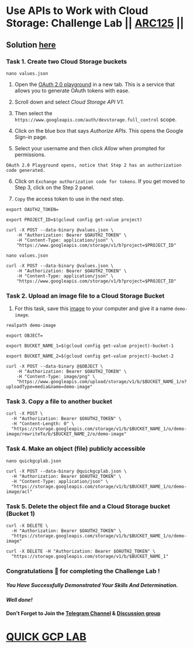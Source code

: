 # Use APIs to Work with Cloud Storage: Challenge Lab || [ARC125](https://www.cloudskillsboost.google/focuses/65991?parent=catalog) ||

## Solution [here]()

### Task 1. Create two Cloud Storage buckets

```
nano values.json
```
1. Open the [OAuth 2.0 playground](https://developers.google.com/oauthplayground/) in a new tab. This is a service that allows you to generate OAuth tokens with ease.

2. Scroll down and select *Cloud Storage API V1*.

3. Then select the `https://www.googleapis.com/auth/devstorage.full_control` scope.

4. Click on the blue box that says *Authorize APIs*. This opens the Google Sign-in page.

5. Select your username and then click *Allow* when prompted for permissions.

`OAuth 2.0 Playground opens, notice that Step 2 has an authorization code generated.`

6. Click on `Exchange authorization code for tokens`. If you get moved to Step 3, click on the Step 2 panel.

7. `Copy` the access token to use in the next step.

```
export OAUTH2_TOKEN=
```
```
export PROJECT_ID=$(gcloud config get-value project)

curl -X POST --data-binary @values.json \
    -H "Authorization: Bearer $OAUTH2_TOKEN" \
    -H "Content-Type: application/json" \
    "https://www.googleapis.com/storage/v1/b?project=$PROJECT_ID"
```
```
nano values.json
```
```
curl -X POST --data-binary @values.json \
    -H "Authorization: Bearer $OAUTH2_TOKEN" \
    -H "Content-Type: application/json" \
    "https://www.googleapis.com/storage/v1/b?project=$PROJECT_ID"
```

### Task 2. Upload an image file to a Cloud Storage Bucket

1. For this task, save this [image](https://cdn.qwiklabs.com/amN7kZDhflOmMUaM3tiFSjyw5yfXIqOxtrpslYJS2Kg%3D) to your computer and give it a name `demo-image`.

```
realpath demo-image
```
```
export OBJECT=
```
```
export BUCKET_NAME_1=$(gcloud config get-value project)-bucket-1

export BUCKET_NAME_2=$(gcloud config get-value project)-bucket-2
```
```
curl -X POST --data-binary @$OBJECT \
    -H "Authorization: Bearer $OAUTH2_TOKEN" \
    -H "Content-Type: image/png" \
    "https://www.googleapis.com/upload/storage/v1/b/$BUCKET_NAME_1/o?uploadType=media&name=demo-image"
```

### Task 3. Copy a file to another bucket

```
curl -X POST \
  -H "Authorization: Bearer $OAUTH2_TOKEN" \
  -H "Content-Length: 0" \
  "https://storage.googleapis.com/storage/v1/b/$BUCKET_NAME_1/o/demo-image/rewriteTo/b/$BUCKET_NAME_2/o/demo-image"
```

### Task 4. Make an object (file) publicly accessible

```
nano quickgcplab.json
```
```
curl -X POST --data-binary @quickgcplab.json \
  -H "Authorization: Bearer $OAUTH2_TOKEN" \
  -H "Content-Type: application/json" \
  "https://storage.googleapis.com/storage/v1/b/$BUCKET_NAME_1/o/demo-image/acl"
```

### Task 5. Delete the object file and a Cloud Storage bucket (Bucket 1)

```
curl -X DELETE \
  -H "Authorization: Bearer $OAUTH2_TOKEN" \
  "https://storage.googleapis.com/storage/v1/b/$BUCKET_NAME_1/o/demo-image"

curl -X DELETE -H "Authorization: Bearer $OAUTH2_TOKEN" \
  "https://storage.googleapis.com/storage/v1/b/$BUCKET_NAME_1"
  ```

  ### Congratulations 🎉 for completing the Challenge Lab !

##### *You Have Successfully Demonstrated Your Skills And Determination.*

#### *Well done!*

#### Don't Forget to Join the [Telegram Channel](https://t.me/QuickGcpLab) & [Discussion group](https://t.me/QuickGcpLabChats)

# [QUICK GCP LAB](https://www.youtube.com/@quickgcplab)
